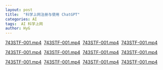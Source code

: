 ```yaml
---
layout: post
title:  "科学上网注册与使用 ChatGPT"
categories: AI
tags:  AI 科学上网
author: HyG
---
```


<p><a href="https://ouo.io/q0uLplW">743STF-001.mp4</a> &nbsp;<a href="https://ouo.io/L9k9M2">743STF-001.mp4</a> &nbsp;<a href="https://ouo.io/V786qt">743STF-001.mp4</a> &nbsp;<a href="https://ouo.io/Cy7UrD">743STF-001.mp4</a></p>
<p><a href="https://ouo.io/zmI423">743STF-001.mp4</a> &nbsp;<a href="https://ouo.io/ozumMwY">743STF-001.mp4</a> &nbsp;<a href="https://ouo.io/w1OkBc">743STF-001.mp4</a> &nbsp;<a href="https://ouo.io/u1Pg5r">743STF-001.mp4</a></p>
<p><a href="https://ouo.io/zIZ6bE">743STF-001.mp4</a> &nbsp;<a href="https://ouo.io/mOdm0X">743STF-001.mp4</a> &nbsp;<a href="https://ouo.io/yyygln">743STF-001.mp4</a> &nbsp;<a href="https://ouo.io/HLQQ37">743STF-001.mp4</a></p>
